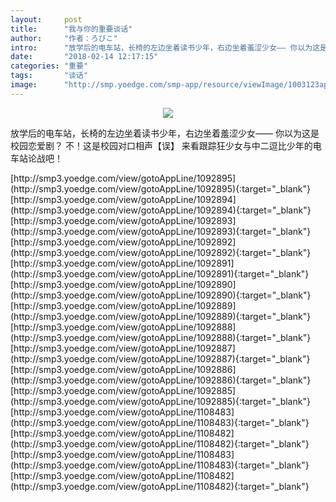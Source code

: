 ```yaml
---
layout:     post
title:      "我与你的重要谈话"
author:     "作者：ろびこ"
intro:      "放学后的电车站，长椅的左边坐着读书少年，右边坐着羞涩少女—— 你以为这是校园恋爱剧？ 不！这是校园对口相声【误】 来看跟踪狂少女与中二逗比少年的电车站论战吧！"
date:       "2018-02-14 12:17:15"
categories: "重要"
tags:       "谈话"
image:      "http://smp.yoedge.com/smp-app/resource/viewImage/1003123appline.png"
---
```

<div style="text-align: center">
<p><img src="http://smp.yoedge.com/smp-app/resource/viewImage/1003123appline.png"/></p>
</div>
<p class="post-meta">
<span>放学后的电车站，长椅的左边坐着读书少年，右边坐着羞涩少女—— 你以为这是校园恋爱剧？ 不！这是校园对口相声【误】 来看跟踪狂少女与中二逗比少年的电车站论战吧！</span>
</p>
[http://smp3.yoedge.com/view/gotoAppLine/1092895](http://smp3.yoedge.com/view/gotoAppLine/1092895){:target="_blank"}
[http://smp3.yoedge.com/view/gotoAppLine/1092894](http://smp3.yoedge.com/view/gotoAppLine/1092894){:target="_blank"}
[http://smp3.yoedge.com/view/gotoAppLine/1092893](http://smp3.yoedge.com/view/gotoAppLine/1092893){:target="_blank"}
[http://smp3.yoedge.com/view/gotoAppLine/1092892](http://smp3.yoedge.com/view/gotoAppLine/1092892){:target="_blank"}
[http://smp3.yoedge.com/view/gotoAppLine/1092891](http://smp3.yoedge.com/view/gotoAppLine/1092891){:target="_blank"}
[http://smp3.yoedge.com/view/gotoAppLine/1092890](http://smp3.yoedge.com/view/gotoAppLine/1092890){:target="_blank"}
[http://smp3.yoedge.com/view/gotoAppLine/1092889](http://smp3.yoedge.com/view/gotoAppLine/1092889){:target="_blank"}
[http://smp3.yoedge.com/view/gotoAppLine/1092888](http://smp3.yoedge.com/view/gotoAppLine/1092888){:target="_blank"}
[http://smp3.yoedge.com/view/gotoAppLine/1092887](http://smp3.yoedge.com/view/gotoAppLine/1092887){:target="_blank"}
[http://smp3.yoedge.com/view/gotoAppLine/1092886](http://smp3.yoedge.com/view/gotoAppLine/1092886){:target="_blank"}
[http://smp3.yoedge.com/view/gotoAppLine/1092885](http://smp3.yoedge.com/view/gotoAppLine/1092885){:target="_blank"}
[http://smp3.yoedge.com/view/gotoAppLine/1108483](http://smp3.yoedge.com/view/gotoAppLine/1108483){:target="_blank"}
[http://smp3.yoedge.com/view/gotoAppLine/1108482](http://smp3.yoedge.com/view/gotoAppLine/1108482){:target="_blank"}
[http://smp3.yoedge.com/view/gotoAppLine/1108483](http://smp3.yoedge.com/view/gotoAppLine/1108483){:target="_blank"}
[http://smp3.yoedge.com/view/gotoAppLine/1108482](http://smp3.yoedge.com/view/gotoAppLine/1108482){:target="_blank"}


